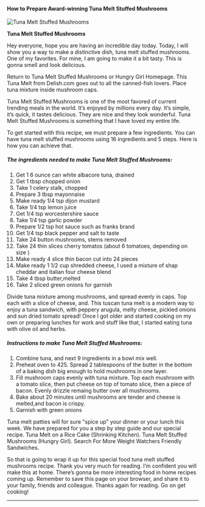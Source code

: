             

#### How to Prepare Award-winning Tuna Melt Stuffed Mushrooms

![Tuna Melt Stuffed Mushrooms](https://img-global.cpcdn.com/recipes/5739459949625344/751x532cq70/tuna-melt-stuffed-mushrooms-recipe-main-photo.jpg)

**Tuna Melt Stuffed Mushrooms**

Hey everyone, hope you are having an incredible day today. Today, I will show you a way to make a distinctive dish, tuna melt stuffed mushrooms. One of my favorites. For mine, I am going to make it a bit tasty. This is gonna smell and look delicious.

Return to Tuna Melt Stuffed Mushrooms or Hungry Girl Homepage. This Tuna Melt from Delish.com goes out to all the canned-fish lovers. Place tuna mixture inside mushroom caps.

Tuna Melt Stuffed Mushrooms is one of the most favored of current trending meals in the world. It’s enjoyed by millions every day. It’s simple, it’s quick, it tastes delicious. They are nice and they look wonderful. Tuna Melt Stuffed Mushrooms is something that I have loved my entire life.

To get started with this recipe, we must prepare a few ingredients. You can have tuna melt stuffed mushrooms using 16 ingredients and 5 steps. Here is how you can achieve that.

##### The ingredients needed to make Tuna Melt Stuffed Mushrooms:

1.  Get 1 6 ounce can white albacore tuna, drained
2.  Get 1 tbsp chopped onion
3.  Take 1 celery stalk, chopped
4.  Prepare 3 tbsp mayonnaise
5.  Make ready 1/4 tsp dijon mustard
6.  Take 1/4 tsp lemon juice
7.  Get 1/4 tsp worcestershire sauce
8.  Take 1/4 tsp garlic powder
9.  Prepare 1/2 tsp hot sauce such as franks brand
10.  Get 1/4 tsp black pepper and salt to taste
11.  Take 24 button mushrooms, stems removed
12.  Take 24 thin slices cherry tomatos (about 6 tomatoes, depending on size )
13.  Make ready 4 slice thin bacon cut into 24 pieces
14.  Make ready 1 1/2 cup shredded cheese, I used a mixture of shap cheddar and italian four cheese blend
15.  Take 4 tbsp butter,melted
16.  Take 2 sliced green onions for garnish

Divide tuna mixture among mushrooms, and spread evenly in caps. Top each with a slice of cheese, and. This tuscan tuna melt is a modern way to enjoy a tuna sandwich, with peppery arugula, melty cheese, pickled onions and sun dried tomato spread! Once I got older and started cooking on my own or preparing lunches for work and stuff like that, I started eating tuna with olive oil and herbs.

##### Instructions to make Tuna Melt Stuffed Mushrooms:

1.  Combine tuna, and next 9 ingredients in a bowl mix well.
2.  Preheat oven to 425. Spread 2 tablespoons of the butter in the bottom of a baking dish big enough to hold mushrooms in one layer.
3.  Fill mushroom caps evenly with tuna mixture. Top each mushroom with a tomato slice, then put cheese on top of tomato slice, then a piece of bacon. Evenly drizzle remaing butter over all mushrooms.
4.  Bake about 20 minutes until mushrooms are tender and cheese is melted,and bacon is crispy.
5.  Garnish with green onions

Tuna melt patties will for sure "spice up" your dinner or your lunch this week. We have prepared for you a step by step guide and our special recipe. Tuna Melt on a Rice Cake (Shrinking Kitchen). Tuna Melt Stuffed Mushrooms (Hungry Girl). Search For More Weight Watchers Friendly Sandwiches.

So that is going to wrap it up for this special food tuna melt stuffed mushrooms recipe. Thank you very much for reading. I’m confident you will make this at home. There’s gonna be more interesting food in home recipes coming up. Remember to save this page on your browser, and share it to your family, friends and colleague. Thanks again for reading. Go on get cooking!

* * *